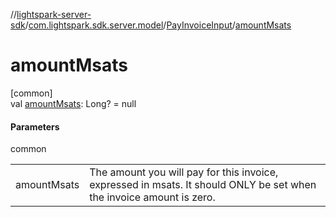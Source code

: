 //[lightspark-server-sdk](../../../index.md)/[com.lightspark.sdk.server.model](../index.md)/[PayInvoiceInput](index.md)/[amountMsats](amount-msats.md)

# amountMsats

[common]\
val [amountMsats](amount-msats.md): Long? = null

#### Parameters

common

| | |
|---|---|
| amountMsats | The amount you will pay for this invoice, expressed in msats. It should ONLY be set when the invoice amount is zero. |
